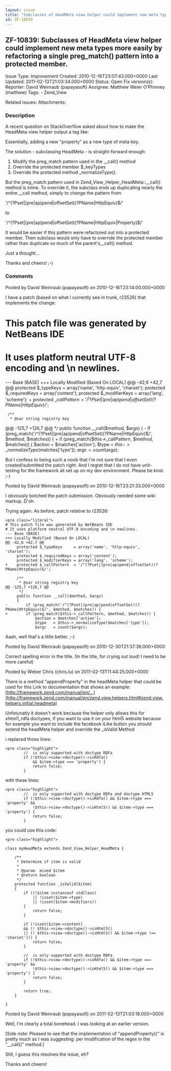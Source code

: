 ```yaml
---
layout: issue
title: "Subclasses of HeadMeta view helper could implement new meta types more easily by refactoring a single preg_match() pattern into a protected member."
id: ZF-10839
---
```


ZF-10839: Subclasses of HeadMeta view helper could implement new meta types more easily by refactoring a single preg\_match() pattern into a protected member.
--------------------------------------------------------------------------------------------------------------------------------------------------------------

 Issue Type: Improvement Created: 2010-12-16T23:07:43.000+0000 Last Updated: 2011-02-13T21:03:34.000+0000 Status: Open Fix version(s): 
 Reporter:  David Weinraub (papayasoft)  Assignee:  Matthew Weier O'Phinney (matthew)  Tags: - Zend\_View
 
 Related issues: 
 Attachments: 
### Description

A recent question on StackOverflow asked about how to make the HeadMeta view helper output a tag like:

<meta property="mykey" content="myvalue">

Essentially, adding a new "property" as a new type of meta key.

The solution - subclassing HeadMeta - is straight-forward enough:

1. Modify the preg\_match pattern used in the \_\_call() method
2. Override the protected member $\_keyTypes
3. Override the protected method \_normalizeType().

But the preg\_match pattern used in Zend\_View\_Helper\_HeadMeta::\_\_call() method is inline. To override it, the subclass ends up duplicating nearly the entire \_\_call method, simply to change the pattern from:

'/^(?Pset|(pre|ap)pend|offsetSet)(?PName|HttpEquiv)$/'

to

'/^(?Pset|(pre|ap)pend|offsetSet)(?PName|HttpEquiv|Property)$/'

It would be easier if this pattern were refactored out into a protected member. Then subclass would only have to override the protected member rather than duplicate so much of the parent's\_\_call() method.

Just a thought...

Thanks and cheers! ;-)

 

 

### Comments

Posted by David Weinraub (papayasoft) on 2010-12-16T23:14:00.000+0000

I have a patch (based on what I currently see in trunk, r23526) that implements the change:

This patch file was generated by NetBeans IDE
=============================================

It uses platform neutral UTF-8 encoding and \\n newlines.
=========================================================

--- Base (BASE) +++ Locally Modified (Based On LOCAL) @@ -42,6 +42,7 @@ protected $\_typeKeys = array('name', 'http-equiv', 'charset'); protected $\_requiredKeys = array('content'); protected $\_modifierKeys = array('lang', 'scheme'); + protected $\_callPattern = '/^(?Pset|(pre|ap)pend|offsetSet)(?PName|HttpEquiv)$/';

 
     /**
      * @var string registry key


@@ -125,7 +126,7 @@ \*/ public function \_\_call($method, $args) { - if (preg\_match('/^(?Pset|(pre|ap)pend|offsetSet)(?PName|HttpEquiv)$/', $method, $matches)) { + if (preg\_match($this->\_callPattern, $method, $matches)) { $action = $matches['action']; $type = $this->\_normalizeType($matches['type']); $argc = count($args);

But I confess to being such a noob that I'm not sure that I even created/submitted the patch right. And I regret that I do not have unit-testing for the framework all set up on my dev environment. Please be kind. ;-)

 

 

Posted by David Weinraub (papayasoft) on 2010-12-16T23:21:33.000+0000

I obviously botched the patch submission. Obviously needed some wiki markup. D'oh.

Trying again. As before, patch relative to r23526:

 
    <pre class="literal">
    # This patch file was generated by NetBeans IDE
    # It uses platform neutral UTF-8 encoding and \n newlines.
    --- Base (BASE)
    +++ Locally Modified (Based On LOCAL)
    @@ -42,6 +42,7 @@
         protected $_typeKeys     = array('name', 'http-equiv', 'charset');
         protected $_requiredKeys = array('content');
         protected $_modifierKeys = array('lang', 'scheme');
    +    protected $_callPattern  = '/^(?Pset|(pre|ap)pend|offsetSet)(?PName|HttpEquiv)$/';
     
         /**
          * @var string registry key
    @@ -125,7 +126,7 @@
          */
         public function __call($method, $args)
         {
    -        if (preg_match('/^(?Pset|(pre|ap)pend|offsetSet)(?PName|HttpEquiv)$/', $method, $matches)) {
    +        if (preg_match($this->_callPattern, $method, $matches)) {
                 $action = $matches['action'];
                 $type   = $this->_normalizeType($matches['type']);
                 $argc   = count($args);
    


Aaah, well that's a little better. ;-)

 

 

Posted by David Weinraub (papayasoft) on 2010-12-30T21:37:36.000+0000

Correct spelling error in the title. (In the title, for crying out loud! I need to be more careful)

 

 

Posted by Weber Chris (chris.lu) on 2011-02-13T11:44:25.000+0000

There is a method "appendProperty" in the headMeta helper that could be used for this Link to documentation that shows an example: [http://framework.zend.com/manual/en/…](http://framework.zend.com/manual/en/zend.view.helpers.html#zend.view.helpers.initial.headmeta)

Unfotunatly it doesn't work because the helper only allows this for xhtml1\_rdfa doctypes, if you want to use it on your html5 website because for example you want to include the facebook iLike button you should extend the headMeta helper and override the \_isValid Method

i replaced those lines:

 
    <pre class="highlight">
            //  is only supported with doctype RDFa
            if (!$this->view->doctype()->isRdfa()
                && $item->type === 'property') {
                return false;
            }


with these lines:

 
    <pre class="highlight">
            //  is only supported with doctype RDFa and doctype HTML5
            if (!$this->view->doctype()->isRdfa() && $item->type === 'property' &&
                !$this->view->doctype()->isHtml5() && $item->type === 'property') {
                return false;
            }


you could use this code:

 
    <pre class="highlight">
    
    class myHeadMeta extends Zend_View_Helper_HeadMeta {
    
        /**
         * Determine if item is valid
         *
         * @param  mixed $item
         * @return boolean
         */
        protected function _isValid($item)
        {
            if ((!$item instanceof stdClass)
                || !isset($item->type)
                || !isset($item->modifiers))
            {
                return false;
            }
    
            if (!isset($item->content)
            && (! $this->view->doctype()->isHtml5()
            || (! $this->view->doctype()->isHtml5() && $item->type !== 'charset'))) {
                return false;
            }
    
            //  is only supported with doctype RDFa
            if (!$this->view->doctype()->isRdfa() && $item->type === 'property' &&
                !$this->view->doctype()->isHtml5() && $item->type === 'property') {
                return false;
            }
    
            return true;
        }
    
    }


 

 

Posted by David Weinraub (papayasoft) on 2011-02-13T21:03:18.000+0000

Well, I'm clearly a total bonehead. I was looking at an earlier version.

[Side note: Pleased to see that the implementation of "appendProperty()" is pretty much as I was suggesting: per modification of the regex in the "\_\_call()" method.]

Still, I guess this resolves the issue, eh?

Thanks and cheers!

 

 